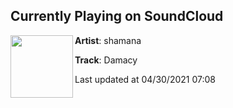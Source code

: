 ## Currently Playing on SoundCloud

[<img align="left" width="100" src="https://i1.sndcdn.com/artworks-0YSTWEknUqoj0359-Lxjg1w-t500x500.jpg">](https://soundcloud.com/shamanabeats/damacy?in=shamanabeats/sets/to-all-hell)

**Artist**: shamana 

**Track**: Damacy

Last updated at 04/30/2021 07:08
